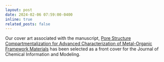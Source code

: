 ```yaml
---
layout: post
date: 2024-02-06 07:59:00-0400
inline: true
related_posts: false
---
```


Our cover art associated with the manuscript, [Pore Structure Compartmentalization for Advanced Characterization of Metal-Organic Framework Materials](https://pubs.acs.org/doi/10.1021/acs.jcim.3c01872) has been selected as a front cover for the Journal of Chemical Information and Modeling.
